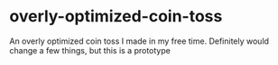 # overly-optimized-coin-toss
An overly optimized coin toss I made in my free time. Definitely would change a few things, but this is a prototype
